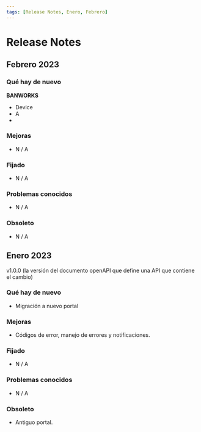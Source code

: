 ```yaml
---
tags: [Release Notes, Enero, Febrero]
---
```


# Release Notes

## Febrero 2023

### Qué hay de nuevo

**BANWORKS**

- Device
- A
- 

### Mejoras

- N / A

### Fijado

- N / A

### Problemas conocidos

- N / A

### Obsoleto

- N / A

## Enero 2023

v1.0.0 (la versión del documento openAPI que define una API que contiene el cambio)

### Qué hay de nuevo

- Migración a nuevo portal

### Mejoras

- Códigos de error, manejo de errores y notificaciones.

### Fijado

- N / A

### Problemas conocidos

- N / A

### Obsoleto

- Antiguo portal.
